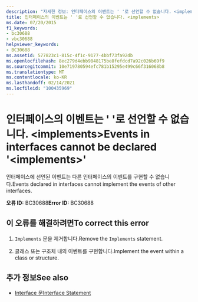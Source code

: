```yaml
---
description: "자세한 정보: 인터페이스의 이벤트는 ' '로 선언할 수 없습니다. <implements>"
title: 인터페이스의 이벤트는 ' '로 선언할 수 없습니다. <implements>
ms.date: 07/20/2015
f1_keywords:
- bc30688
- vbc30688
helpviewer_keywords:
- BC30688
ms.assetid: 577823c1-815c-4f1c-9177-4bbf73fa92db
ms.openlocfilehash: 8ec279d4ebb9848175be8fefdcd7a92c026b69f9
ms.sourcegitcommit: 10e719780594efc781b15295e499c66f316068b8
ms.translationtype: MT
ms.contentlocale: ko-KR
ms.lasthandoff: 02/14/2021
ms.locfileid: "100435969"
---
```

# <a name="events-in-interfaces-cannot-be-declared-implements"></a><span data-ttu-id="56455-103">인터페이스의 이벤트는 ' '로 선언할 수 없습니다. \<implements></span><span class="sxs-lookup"><span data-stu-id="56455-103">Events in interfaces cannot be declared '\<implements>'</span></span>

<span data-ttu-id="56455-104">인터페이스에 선언된 이벤트는 다른 인터페이스의 이벤트를 구현할 수 없습니다.</span><span class="sxs-lookup"><span data-stu-id="56455-104">Events declared in interfaces cannot implement the events of other interfaces.</span></span>  
  
 <span data-ttu-id="56455-105">**오류 ID:** BC30688</span><span class="sxs-lookup"><span data-stu-id="56455-105">**Error ID:** BC30688</span></span>  
  
## <a name="to-correct-this-error"></a><span data-ttu-id="56455-106">이 오류를 해결하려면</span><span class="sxs-lookup"><span data-stu-id="56455-106">To correct this error</span></span>  
  
1. <span data-ttu-id="56455-107">`Implements` 문을 제거합니다.</span><span class="sxs-lookup"><span data-stu-id="56455-107">Remove the `Implements` statement.</span></span>  
  
2. <span data-ttu-id="56455-108">클래스 또는 구조체 내의 이벤트를 구현합니다.</span><span class="sxs-lookup"><span data-stu-id="56455-108">Implement the event within a class or structure.</span></span>  
  
## <a name="see-also"></a><span data-ttu-id="56455-109">추가 정보</span><span class="sxs-lookup"><span data-stu-id="56455-109">See also</span></span>

- [<span data-ttu-id="56455-110">Interface 문</span><span class="sxs-lookup"><span data-stu-id="56455-110">Interface Statement</span></span>](../language-reference/statements/interface-statement.md)
